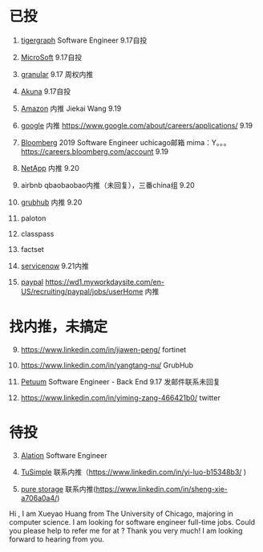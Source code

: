 # 已投
1. [tigergraph](https://boards.greenhouse.io/tigergraph/jobs/1251173) Software Engineer 9.17自投

2. [MicroSoft](https://careers.microsoft.com/us/en/actioncenter)  9.17自投

3. [granular](https://granular.ag/)  9.17 周权内推

4. [Akuna](https://akunacapital.com/job-details?jobid=1243545&gh_jid=1243545)  9.17自投

5. [Amazon](https://www.amazonuniversity.jobs/dashboard) 内推 Jiekai Wang 9.19

6. [google](https://careers.google.com/jobs#!t=jo&jid=/google/software-engineer-university-graduate-1600-amphitheatre-pkwy-mountain-view-ca-4204620153&) 内推 https://www.google.com/about/careers/applications/  9.19

7. [Bloomberg](https://careers.bloomberg.com/job/detail/68821?el=Students+and+Recent+Graduates&lc=New+York&lc=San+Francisco) 2019 Software Engineer uchicago邮箱 mima：Y。。。  https://careers.bloomberg.com/account  9.19

8. [NetApp](https://career4.successfactors.com/portalcareer?_s.crb=5Rvw4%252bIGwuWBZDhMNA81p88MEm4%253d)  内推  9.20

9. airbnb qbaobaobao内推（未回复），三番china组  9.20

10. [grubhub](https://careers-grubhub.icims.com/jobs/5940/software-engineer-i/job?mode=submit_apply)  内推  9.20

10. paloton

11. classpass

12. factset

13. [servicenow](https://app.jobvite.com/js/jobseeker/applications.html?1=1&#/details/plS4BlwI)  9.21内推

14. [paypal](https://paypal.rolepoint.com/?shorturl=N6mSe&jobapp=ahBzfnJvbGVwb2ludC1wcm9kchsLEg5Kb2JBcHBsaWNhdGlvbhiAgNCztrzlCQw#job/ahBzfnJvbGVwb2ludC1wcm9kchALEgNKb2IYgIDQo-eq-QgM) https://wd1.myworkdaysite.com/en-US/recruiting/paypal/jobs/userHome 内推


# 找内推，未搞定



9. https://www.linkedin.com/in/jiawen-peng/ fortinet

10. https://www.linkedin.com/in/yangtang-nu/  GrubHub

11. [Petuum](https://www.linkedin.com/jobs/search/?currentJobId=841872460&f_C=13197574&locationId=OTHERS.worldwide) Software Engineer - Back End 9.17 发邮件联系未回复

12. https://www.linkedin.com/in/yiming-zang-466421b0/ twitter



# 待投




3. [Alation](https://alation.com/careers/posting/?posting-id=fd8dae88-5abd-4740-99e9-4ab871aea60f)  Software Engineer

4. [TuSimple](https://boards.greenhouse.io/tusimple/jobs/4023145002)  联系内推（https://www.linkedin.com/in/yi-luo-b15348b3/ )

5. [pure storage](https://boards.greenhouse.io/purestorage/jobs/1284017)  联系内推(https://www.linkedin.com/in/sheng-xie-a706a0a4/)


Hi , I am Xueyao Huang from The University of Chicago, majoring in computer science. I am looking for software engineer full-time jobs. Could you please help to refer me for  at ? Thank you very much! I am looking forward to hearing from you.



